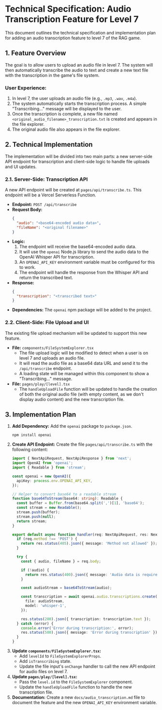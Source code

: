 # Technical Specification: Audio Transcription Feature for Level 7

This document outlines the technical specification and implementation plan for adding an audio transcription feature to level 7 of the RAG game.

## 1. Feature Overview

The goal is to allow users to upload an audio file in level 7. The system will then automatically transcribe the audio to text and create a new text file with the transcription in the game's file system.

### User Experience:
1.  In level 7, the user uploads an audio file (e.g., `.mp3`, `.wav`, `.m4a`).
2.  The system automatically starts the transcription process. A simple "Transcribing..." message will be displayed to the user.
3.  Once the transcription is complete, a new file named `<original_audio_filename>_transcription.txt` is created and appears in the file explorer.
4.  The original audio file also appears in the file explorer.

## 2. Technical Implementation

The implementation will be divided into two main parts: a new server-side API endpoint for transcription and client-side logic to handle file uploads and UI updates.

### 2.1. Server-Side: Transcription API

A new API endpoint will be created at `pages/api/transcribe.ts`. This endpoint will be a Vercel Serverless Function.

*   **Endpoint:** `POST /api/transcribe`
*   **Request Body:**
    ```json
    {
      "audio": "<base64-encoded audio data>",
      "fileName": "<original filename>"
    }
    ```
*   **Logic:**
    1.  The endpoint will receive the base64-encoded audio data.
    2.  It will use the `openai` Node.js library to send the audio data to the OpenAI Whisper API for transcription.
    3.  An `OPENAI_API_KEY` environment variable must be configured for this to work.
    4.  The endpoint will handle the response from the Whisper API and return the transcribed text.
*   **Response:**
    ```json
    {
      "transcription": "<transcribed text>"
    }
    ```
*   **Dependencies:** The `openai` npm package will be added to the project.

### 2.2. Client-Side: File Upload and UI

The existing file upload mechanism will be updated to support this new feature.

*   **File:** `components/FileSystemExplorer.tsx`
    *   The file upload logic will be modified to detect when a user is on level 7 and uploads an audio file.
    *   It will read the audio file as a base64 data URL and send it to the `/api/transcribe` endpoint.
    *   A loading state will be managed within this component to show a "Transcribing..." message.
*   **File:** `pages/play/[level].tsx`
    *   The `handleUploadFile` function will be updated to handle the creation of both the original audio file (with empty content, as we don't display audio content) and the new transcription file.

## 3. Implementation Plan

1.  **Add Dependency:** Add the `openai` package to `package.json`.
    ```bash
    npm install openai
    ```
2.  **Create API Endpoint:** Create the file `pages/api/transcribe.ts` with the following content:
    ```typescript
    import { NextApiRequest, NextApiResponse } from 'next';
    import OpenAI from 'openai';
    import { Readable } from 'stream';

    const openai = new OpenAI({
      apiKey: process.env.OPENAI_API_KEY,
    });

    // Helper to convert base64 to a readable stream
    function base64ToStream(base64: string): Readable {
      const buffer = Buffer.from(base64.split(',')[1], 'base64');
      const stream = new Readable();
      stream.push(buffer);
      stream.push(null);
      return stream;
    }

    export default async function handler(req: NextApiRequest, res: NextApiResponse) {
      if (req.method !== 'POST') {
        return res.status(405).json({ message: 'Method not allowed' });
      }

      try {
        const { audio, fileName } = req.body;

        if (!audio) {
          return res.status(400).json({ message: 'Audio data is required' });
        }

        const audioStream = base64ToStream(audio);

        const transcription = await openai.audio.transcriptions.create({
          file: audioStream,
          model: 'whisper-1',
        });

        res.status(200).json({ transcription: transcription.text });
      } catch (error) {
        console.error('Error during transcription:', error);
        res.status(500).json({ message: 'Error during transcription' });
      }
    }
    ```
3.  **Update `components/FileSystemExplorer.tsx`:**
    *   Add `levelId` to `FileSystemExplorerProps`.
    *   Add `isTranscribing` state.
    *   Update the file input's `onChange` handler to call the new API endpoint for audio files on level 7.
4.  **Update `pages/play/[level].tsx`:**
    *   Pass the `level.id` to the `FileSystemExplorer` component.
    *   Update the `handleUploadFile` function to handle the new transcription file.
5.  **Documentation:** Create a new `docs/audio_transcription.md` file to document the feature and the new `OPENAI_API_KEY` environment variable.
